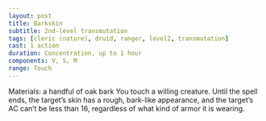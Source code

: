 ```yaml
---
layout: post
title: Barkskin
subtitle: 2nd-level transmutation
tags: [cleric (nature), druid, ranger, level2, transmutation]
cast: 1 action
duration: Concentration, up to 1 hour
components: V, S, M
range: Touch
---
```

Materials: a handful of oak bark
You touch a willing creature. Until the spell ends, the target’s skin has a rough, bark-like appearance, and the target’s AC can’t be less than 16, regardless of what kind of armor it is wearing.
